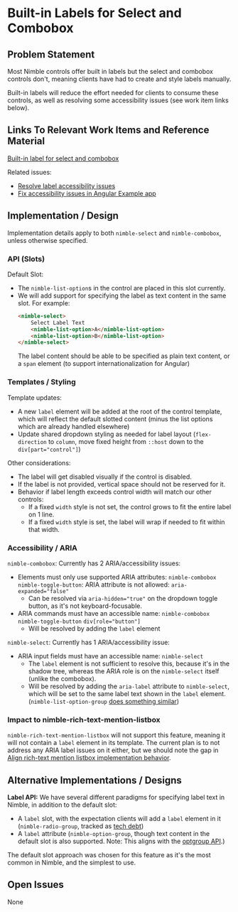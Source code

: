 # Built-in Labels for Select and Combobox

## Problem Statement

Most Nimble controls offer built in labels but the select and combobox controls don't, meaning clients have had to create and style labels manually.

Built-in labels will reduce the effort needed for clients to consume these controls, as well as resolving some accessibility issues (see work item links below).

## Links To Relevant Work Items and Reference Material

[Built-in label for select and combobox](https://github.com/ni/nimble/issues/2183)

Related issues:

-   [Resolve label accessibility issues](https://github.com/ni/nimble/issues/94)
-   [Fix accessibility issues in Angular Example app](https://github.com/ni/nimble/issues/280)

## Implementation / Design

Implementation details apply to both `nimble-select` and `nimble-combobox`, unless otherwise specified.

### API (Slots)

Default Slot:

-   The `nimble-list-option`s in the control are placed in this slot currently.
-   We will add support for specifying the label as text content in the same slot. For example:
    ```html
    <nimble-select>
        Select Label Text
        <nimble-list-option>A</nimble-list-option>
        <nimble-list-option>B</nimble-list-option>
    </nimble-select>
    ```
    The label content should be able to be specified as plain text content, or a `span` element (to support internationalization for Angular)

### Templates / Styling

Template updates:

-   A new `label` element will be added at the root of the control template, which will reflect the default slotted content (minus the list options which are already handled elsewhere)
-   Update shared dropdown styling as needed for label layout (`flex-direction` to `column`, move fixed height from `::host` down to the `div[part="control"]`)

Other considerations:

-   The label will get disabled visually if the control is disabled.
-   If the label is not provided, vertical space should not be reserved for it.
-   Behavior if label length exceeds control width will match our other controls:
    -   If a fixed `width` style is not set, the control grows to fit the entire label on 1 line.
    -   If a fixed `width` style is set, the label will wrap if needed to fit within that width.

### Accessibility / ARIA

`nimble-combobox`: Currently has 2 ARIA/accessibility issues:

-   Elements must only use supported ARIA attributes: `nimble-combobox` `nimble-toggle-button`: ARIA attribute is not allowed: `aria-expanded="false"`
    -   Can be resolved via `aria-hidden="true"` on the dropdown toggle button, as it's not keyboard-focusable.
-   ARIA commands must have an accessible name: `nimble-combobox` `nimble-toggle-button` `div[role="button"]`
    -   Will be resolved by adding the `label` element

`nimble-select`: Currently has 1 ARIA/accessibility issue:

-   ARIA input fields must have an accessible name: `nimble-select`
    -   The `label` element is not sufficient to resolve this, because it's in the shadow tree, whereas the ARIA role is on the `nimble-select` itself (unlike the combobox).
    -   Will be resolved by adding the `aria-label` attribute to `nimble-select`, which will be set to the same label text shown in the `label` element. (`nimble-list-option-group` [does something similar](https://github.com/ni/nimble/blob/4948838ca895a04d7ebe16f595176b2050863f15/packages/nimble-components/src/list-option-group/template.ts#L14))

### Impact to nimble-rich-text-mention-listbox

`nimble-rich-text-mention-listbox` will not support this feature, meaning it will not contain a `label` element in its template. The current plan is to not address any ARIA label issues on it either, but we should note the gap in [Align rich-text mention listbox implementation behavior](https://github.com/ni/nimble/issues/1926).

## Alternative Implementations / Designs

**Label API:** We have several different paradigms for specifying label text in Nimble, in addition to the default slot:

-   A `label` slot, with the expectation clients will add a `label` element in it (`nimble-radio-group`, tracked as [tech debt](https://github.com/ni/nimble/issues/2306))
-   A `label` attribute (`nimble-option-group`, though text content in the default slot is also supported. Note: This aligns with the [optgroup API](https://developer.mozilla.org/en-US/docs/Web/HTML/Element/optgroup).)

The default slot approach was chosen for this feature as it's the most common in Nimble, and the simplest to use.

## Open Issues

None
